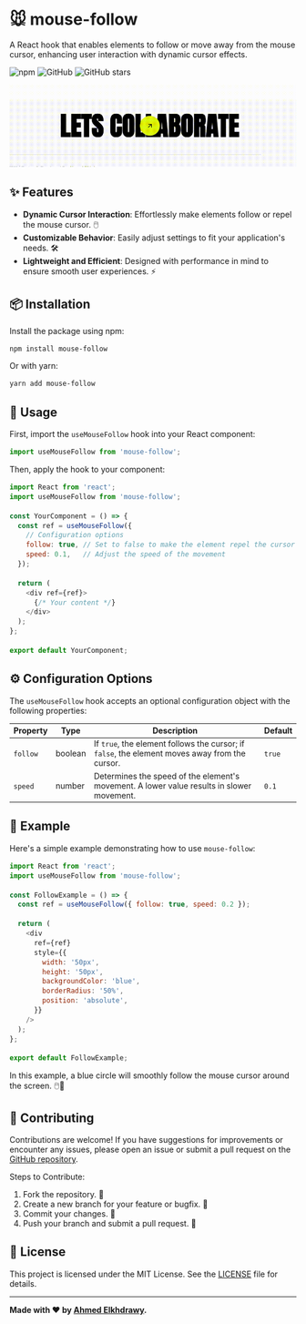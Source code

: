 
# 🐭 mouse-follow

A React hook that enables elements to follow or move away from the mouse cursor, enhancing user interaction with dynamic cursor effects.

![npm](https://img.shields.io/npm/v/mouse-follow) ![GitHub](https://img.shields.io/github/license/Ahmed-Elkhdrawy/mouse-follow) ![GitHub stars](https://img.shields.io/github/stars/Ahmed-Elkhdrawy/mouse-follow?style=social)



![Project Screenshot](https://raw.githubusercontent.com/Ahmed-Elkhdrawy/mouse-follow/refs/heads/main/mouse-follow-screenshot.gif)



## ✨ Features

- **Dynamic Cursor Interaction**: Effortlessly make elements follow or repel the mouse cursor. 🖱️
- **Customizable Behavior**: Easily adjust settings to fit your application's needs. 🛠️
- **Lightweight and Efficient**: Designed with performance in mind to ensure smooth user experiences. ⚡

## 📦 Installation

Install the package using npm:

```bash
npm install mouse-follow
```

Or with yarn:

```bash
yarn add mouse-follow
```

## 🚀 Usage

First, import the `useMouseFollow` hook into your React component:

```javascript
import useMouseFollow from 'mouse-follow';
```

Then, apply the hook to your component:

```javascript
import React from 'react';
import useMouseFollow from 'mouse-follow';

const YourComponent = () => {
  const ref = useMouseFollow({
    // Configuration options
    follow: true, // Set to false to make the element repel the cursor
    speed: 0.1,   // Adjust the speed of the movement
  });

  return (
    <div ref={ref}>
      {/* Your content */}
    </div>
  );
};

export default YourComponent;
```

## ⚙️ Configuration Options

The `useMouseFollow` hook accepts an optional configuration object with the following properties:

| Property | Type    | Description                                                                 | Default |
|----------|---------|-----------------------------------------------------------------------------|---------|
| `follow`   | boolean | If `true`, the element follows the cursor; if `false`, the element moves away from the cursor. | `true`    |
| `speed`    | number  | Determines the speed of the element's movement. A lower value results in slower movement. | `0.1`     |

## 🎯 Example

Here's a simple example demonstrating how to use `mouse-follow`:

```javascript
import React from 'react';
import useMouseFollow from 'mouse-follow';

const FollowExample = () => {
  const ref = useMouseFollow({ follow: true, speed: 0.2 });

  return (
    <div
      ref={ref}
      style={{
        width: '50px',
        height: '50px',
        backgroundColor: 'blue',
        borderRadius: '50%',
        position: 'absolute',
      }}
    />
  );
};

export default FollowExample;
```

In this example, a blue circle will smoothly follow the mouse cursor around the screen. 🖱️💙

## 🤝 Contributing

Contributions are welcome! If you have suggestions for improvements or encounter any issues, please open an issue or submit a pull request on the [GitHub repository](https://github.com/Ahmed-Elkhdrawy/mouse-follow).

Steps to Contribute:
1. Fork the repository. 🍴
2. Create a new branch for your feature or bugfix. 🌿
3. Commit your changes. 💾
4. Push your branch and submit a pull request. 🚀


## 📄 License

This project is licensed under the MIT License. See the [LICENSE](https://github.com/Ahmed-Elkhdrawy/mouse-follow/blob/main/LICENSE) file for details.

---

**Made with ❤️ by [Ahmed Elkhdrawy](https://github.com/Ahmed-Elkhdrawy).**
